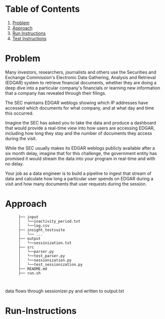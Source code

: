 # Table of Contents
1. [Problem](README.md#problem)
2. [Approach](README.md#approach)
3. [Run Instructions](README.md#run-instructions)
4. [Test Instructions](README.md#test-instructions)


# Problem

Many investors, researchers, journalists and others use the Securities and Exchange Commission's Electronic Data Gathering, Analysis and Retrieval (EDGAR) system to retrieve financial documents, whether they are doing a deep dive into a particular company's financials or learning new information that a company has revealed through their filings.

The SEC maintains EDGAR weblogs showing which IP addresses have accessed which documents for what company, and at what day and time this occurred.

Imagine the SEC has asked you to take the data and produce a dashboard that would provide a real-time view into how users are accessing EDGAR, including how long they stay and the number of documents they access during the visit.

While the SEC usually makes its EDGAR weblogs publicly available after a six month delay, imagine that for this challenge, the government entity has promised it would stream the data into your program in real-time and with no delay.

Your job as a data engineer is to build a pipeline to ingest that stream of data and calculate how long a particular user spends on EDGAR during a visit and how many documents that user requests during the session.



# Approach
```
      ├── input
      │   └──inactivity_period.txt
      │   └──log.csv
      ├── insight_testsuite
      │   └── ...
      ├── output
      │   └──sessinization.txt
      ├── src
      │   └──parser.py
      │   └──test_parser.py
      │   └──sessionization.py
      │   └──test_sessionization.py  
      ├── README.md
      ├── run.sh

      
```
data flows through sessionizer.py and written to output.txt
 

# Run-Instructions
